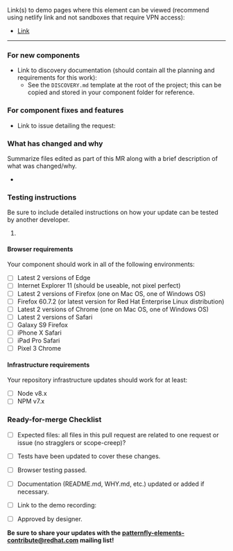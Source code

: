 Link(s) to demo pages where this element can be viewed (recommend using netlify link and not sandboxes that require VPN access):
- [Link](https://5e6089f7c8e38b0008963801--happy-galileo-ea79c4.netlify.com/examples/) 

---

### For new components

* Link to discovery documentation (should contain all the planning and requirements for this work):
   - See the `DISCOVERY.md` template at the root of the project; this can be copied and stored in your component folder for reference.

### For component fixes and features

* Link to issue detailing the request:

### What has changed and why

Summarize files edited as part of this MR along with a brief description of what was changed/why.

*

### Testing instructions

Be sure to include detailed instructions on how your update can be tested by another developer.

1. 

#### Browser requirements

Your component should work in all of the following environments:

- [ ] Latest 2 versions of Edge
- [ ] Internet Explorer 11 (should be useable, not pixel perfect)
- [ ] Latest 2 versions of Firefox (one on Mac OS, one of Windows OS)
- [ ] Firefox 60.7.2 (or latest version for Red Hat Enterprise Linux distribution)
- [ ] Latest 2 versions of Chrome (one on Mac OS, one of Windows OS)
- [ ] Latest 2 versions of Safari
- [ ] Galaxy S9 Firefox
- [ ] iPhone X Safari
- [ ] iPad Pro Safari
- [ ] Pixel 3 Chrome

#### Infrastructure requirements

Your repository infrastructure updates should work for at least:
- [ ] Node v8.x
- [ ] NPM v7.x

### Ready-for-merge Checklist

- [ ] Expected files: all files in this pull request are related to one request or issue (no stragglers or scope-creep)?
- [ ] Tests have been updated to cover these changes.
- [ ] Browser testing passed.
- [ ] Documentation (README.md, WHY.md, etc.) updated or added if necessary.
- [ ] Link to the demo recording: []()
- [ ] Approved by designer.


**Be sure to share your updates with the [patternfly-elements-contribute@redhat.com](mailto:patternfly-elements-contribute@redhat.com) mailing list!**

